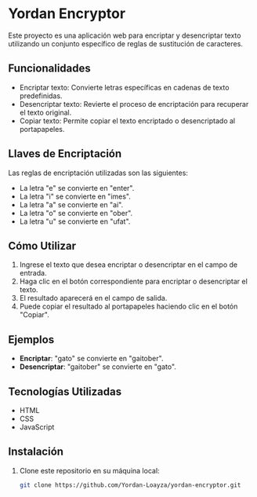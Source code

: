 # Yordan Encryptor

Este proyecto es una aplicación web para encriptar y desencriptar texto utilizando un conjunto específico de reglas de sustitución de caracteres.

## Funcionalidades

- Encriptar texto: Convierte letras específicas en cadenas de texto predefinidas.
- Desencriptar texto: Revierte el proceso de encriptación para recuperar el texto original.
- Copiar texto: Permite copiar el texto encriptado o desencriptado al portapapeles.

## Llaves de Encriptación

Las reglas de encriptación utilizadas son las siguientes:

- La letra "e" se convierte en "enter".
- La letra "i" se convierte en "imes".
- La letra "a" se convierte en "ai".
- La letra "o" se convierte en "ober".
- La letra "u" se convierte en "ufat".

## Cómo Utilizar

1. Ingrese el texto que desea encriptar o desencriptar en el campo de entrada.
2. Haga clic en el botón correspondiente para encriptar o desencriptar el texto.
3. El resultado aparecerá en el campo de salida.
4. Puede copiar el resultado al portapapeles haciendo clic en el botón "Copiar".

## Ejemplos

- **Encriptar**: "gato" se convierte en "gaitober".
- **Desencriptar**: "gaitober" se convierte en "gato".

## Tecnologías Utilizadas

- HTML
- CSS
- JavaScript

## Instalación

1. Clone este repositorio en su máquina local:
   ```bash
   git clone https://github.com/Yordan-Loayza/yordan-encryptor.git
